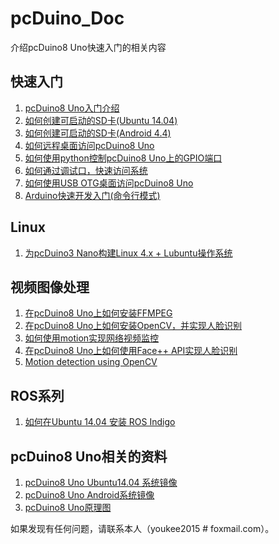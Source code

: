 # pcDuino_Doc
介绍pcDuino8 Uno快速入门的相关内容

## 快速入门
1.  [pcDuino8 Uno入门介绍](post/2015-11-11-introduction-of-pcDuino8-Uno.md)
2.  [如何创建可启动的SD卡(Ubuntu 14.04)](post/2015-11-11-how-to-create-bootable-sd-card-for-pcduino8-uno.md)
3.  [如何创建可启动的SD卡(Android 4.4)](post/2015-11-11-how-to-create-bootable-android-sd-card.md)
4.  [如何远程桌面访问pcDuino8 Uno](post/2015-11-11-how-to-remote-access-with-vncviewer.md)
5.  [如何使用python控制pcDuino8 Uno上的GPIO端口](/post/2015-11-08-how-to-use-python-to-control-GPIO.md)
6.  [如何通过调试口，快速访问系统](post/2015-11-11-how-to-use-debug-port.md)
7.  [如何使用USB OTG桌面访问pcDuino8 Uno](/post/2015-11-23-how-to-use-otg-ethernet.md)
8.  [Arduino快速开发入门(命令行模式)](post/2015-11-11-arduino-quick-start.md)

## Linux
1. [为pcDuino3 Nano构建Linux 4.x + Lubuntu操作系统](/post/2015-11-13-port-Linux4.x-and-lubuntu-on-pcduino3-nano.md)

## 视频图像处理
1. [在pcDuino8 Uno上如何安装FFMPEG](post/2015-11-10-how-to-install-ffmpeg.md)
2. [在pcDuino8 Uno上如何安装OpenCV，并实现人脸识别](post/2015-11-09-how-to-install-opencv-on-pcduino8-uno.md)
3. [如何使用motion实现网络视频监控](post/2015-11-11-how-to-use-motion-to-implement-network-video-monitoring.md)
4. [在pcDuino8 Uno上如何使用Face++ API实现人脸识别](https://github.com/YaoQ/pcDuino_Doc/blob/master/post/2015-11-14-how-to-use-faceplusplus.md)
5. [Motion detection using OpenCV](post/2015-11-18-motion-detection.md)

## ROS系列
1. [如何在Ubuntu 14.04 安装 ROS Indigo](post/2015-11-11-how-to-install-ros-indigo.md)

## pcDuino8 Uno相关的资料
1. [pcDuino8 Uno Ubuntu14.04 系统镜像](https://s3.amazonaws.com/pcduino/Images/pcduino8/pcDuino8Uno/pcduino8_ubuntu_14.04_20151023.7z)
2. [pcDuino8 Uno Android系统镜像](https://s3.amazonaws.com/pcduino/Images/pcduino8/pcDuino8Uno/Android/pcduino8_android_20150913.img)
3. [pcDuino8 Uno原理图](/resource/pcduino8_uno_schematic.pdf)

如果发现有任何问题，请联系本人（youkee2015 # foxmail.com）。

